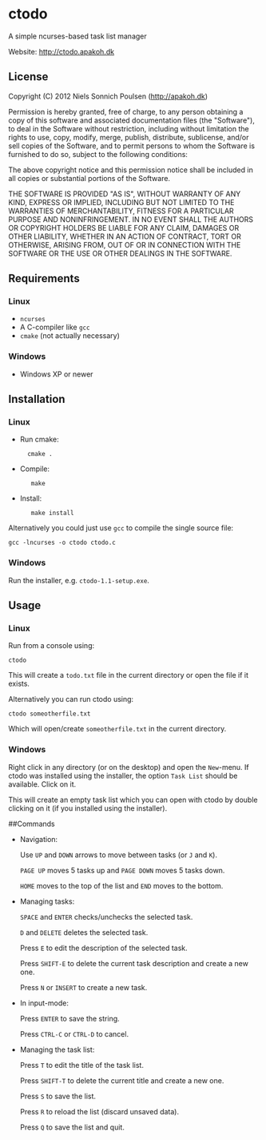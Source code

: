 # ctodo
A simple ncurses-based task list manager

Website: http://ctodo.apakoh.dk

## License
Copyright (C) 2012 Niels Sonnich Poulsen (http://apakoh.dk)

Permission is hereby granted, free of charge, to any person
obtaining a copy of this software and associated documentation
files (the "Software"), to deal in the Software without
restriction, including without limitation the rights to use,
copy, modify, merge, publish, distribute, sublicense, and/or
sell copies of the Software, and to permit persons to whom the
Software is furnished to do so, subject to the following conditions:

The above copyright notice and this permission notice shall be
included in all copies or substantial portions of the Software.

THE SOFTWARE IS PROVIDED "AS IS", WITHOUT WARRANTY OF ANY KIND,
EXPRESS OR IMPLIED, INCLUDING BUT NOT LIMITED TO THE WARRANTIES
OF MERCHANTABILITY, FITNESS FOR A PARTICULAR PURPOSE AND
NONINFRINGEMENT. IN NO EVENT SHALL THE AUTHORS OR COPYRIGHT
HOLDERS BE LIABLE FOR ANY CLAIM, DAMAGES OR OTHER LIABILITY,
WHETHER IN AN ACTION OF CONTRACT, TORT OR OTHERWISE, ARISING
FROM, OUT OF OR IN CONNECTION WITH THE SOFTWARE OR THE USE OR
OTHER DEALINGS IN THE SOFTWARE.

## Requirements
### Linux
* `ncurses`
* A C-compiler like `gcc`
* `cmake` (not actually necessary)

### Windows
* Windows XP or newer

## Installation
### Linux
* Run cmake:

        cmake .

* Compile:

         make

* Install:

         make install

Alternatively you could just use `gcc` to compile the
single source file:

    gcc -lncurses -o ctodo ctodo.c

### Windows
Run the installer, e.g. `ctodo-1.1-setup.exe`.

## Usage
### Linux
Run from a console using:

    ctodo

This will create a `todo.txt` file in the current
directory or open the file if it exists.

Alternatively you can run ctodo using:

    ctodo someotherfile.txt

Which will open/create `someotherfile.txt` in the current directory.

### Windows
Right click in any directory (or on the desktop) and open the `New`-menu. If ctodo was installed
using the installer, the option `Task List` should be available. Click on it.

This will create an empty task list which you can open with ctodo by double clicking on it
(if you installed using the installer).

##Commands
* Navigation:

  Use `UP` and `DOWN` arrows to move between tasks
  (or `J` and `K`).

  `PAGE UP` moves 5 tasks up and `PAGE DOWN` moves
  5 tasks down.

  `HOME` moves to the top of the list and `END` moves
  to the bottom.

* Managing tasks:

  `SPACE` and `ENTER` checks/unchecks the selected task.

  `D` and `DELETE` deletes the selected task.

  Press `E` to edit the description of the selected task.

  Press `SHIFT-E` to delete the current task description
  and create a new one.
  
  Press `N` or `INSERT` to create a new task.

* In input-mode:
  
  Press `ENTER` to save the string.

  Press `CTRL-C` or `CTRL-D` to cancel.

* Managing the task list:

  Press `T` to edit the title of the task list.

  Press `SHIFT-T` to delete the current title
  and create a new one.

  Press `S` to save the list.

  Press `R` to reload the list (discard unsaved data).

  Press `Q` to save the list and quit.




